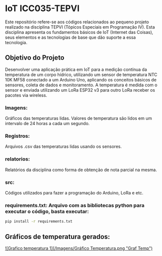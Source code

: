 # IoT ICC035-TEPVI

Este repositório refere-se aos códigos relacionados ao pequeno projeto realizado na disciplina TEPVI (Tópicos Especiais em Programação IV). Esta disciplina apresenta os fundamentos básicos de IoT (Internet das Coisas), seus elementos e as tecnologias de base que dão suporte a essa tecnologia.

## Objetivo do Projeto

Desenvolver uma aplicação prática em IoT para a medição contínua da temperatura de um corpo hídrico, utilizando um sensor de temperatura NTC 10K MF58 conectado a um Arduino Uno, aplicando os conceitos básicos de sensores, coleta de dados e monitoramento. A temperatura é medida com o sensor e enviada utilizando um LoRa ESP32 v3 para outro LoRa receber os pacotes via wireless.

### Imagens:

Gráficos das temperaturas lidas. Valores de temperatura são lidos em um intervalo de 24 horas a cada um segundo.

### Registros:

Arquivos .csv das temperaturas lidas usando os sensores.

### relatorios:

Relatórios da disciplina como forma de obtenção de nota parcial na mesma.

### src:

Códigos utilizados para fazer a programação do Arduino, LoRa e etc.

### requirements.txt: Arquivo com as bibliotecas python para executar o código, basta executar:

```bash
pip install -r requirements.txt
```
## Gráficos de temperatura gerados:

[![Grafico temperatura 1](/Imagens/Gráfico Temperatura.png "Graf Temp")](https://github.com/capi2/ICC035_TEPVI_IOT/blob/main/Imagens/Gr%C3%A1fico%20Temperatura.png)
